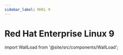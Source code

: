 ```yaml
---
sidebar_label: RHEL 9
---
```

# Red Hat Enterprise Linux 9
import WallLoad from '@site/src/components/WallLoad';

<WallLoad api="https://raw.githubusercontent.com/AloneER0/DistroWallpapers/main/RHEL/9/9"/>